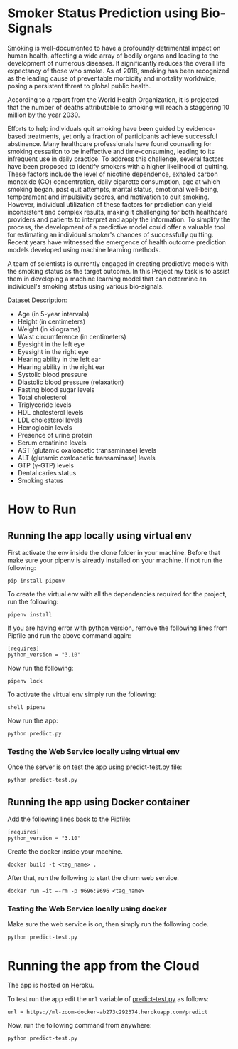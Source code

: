 # Smoker Status Prediction using Bio-Signals

Smoking is well-documented to have a profoundly detrimental impact on human health, affecting a wide array of bodily organs and leading to the development of numerous diseases. It significantly reduces the overall life expectancy of those who smoke. As of 2018, smoking has been recognized as the leading cause of preventable morbidity and mortality worldwide, posing a persistent threat to global public health.

According to a report from the World Health Organization, it is projected that the number of deaths attributable to smoking will reach a staggering 10 million by the year 2030.

Efforts to help individuals quit smoking have been guided by evidence-based treatments, yet only a fraction of participants achieve successful abstinence. Many healthcare professionals have found counseling for smoking cessation to be ineffective and time-consuming, leading to its infrequent use in daily practice. To address this challenge, several factors have been proposed to identify smokers with a higher likelihood of quitting. These factors include the level of nicotine dependence, exhaled carbon monoxide (CO) concentration, daily cigarette consumption, age at which smoking began, past quit attempts, marital status, emotional well-being, temperament and impulsivity scores, and motivation to quit smoking. However, individual utilization of these factors for prediction can yield inconsistent and complex results, making it challenging for both healthcare providers and patients to interpret and apply the information. To simplify the process, the development of a predictive model could offer a valuable tool for estimating an individual smoker's chances of successfully quitting. Recent years have witnessed the emergence of health outcome prediction models developed using machine learning methods.

A team of scientists is currently engaged in creating predictive models with the smoking status as the target outcome. In this Project my task is to assist them in developing a machine learning model that can determine an individual's smoking status using various bio-signals.

Dataset Description:

* Age (in 5-year intervals)
* Height (in centimeters)
* Weight (in kilograms)
* Waist circumference (in centimeters)
* Eyesight in the left eye
* Eyesight in the right eye
* Hearing ability in the left ear
* Hearing ability in the right ear
* Systolic blood pressure
* Diastolic blood pressure (relaxation)
* Fasting blood sugar levels
* Total cholesterol
* Triglyceride levels
* HDL cholesterol levels
* LDL cholesterol levels
* Hemoglobin levels
* Presence of urine protein
* Serum creatinine levels
* AST (glutamic oxaloacetic transaminase) levels
* ALT (glutamic oxaloacetic transaminase) levels
* GTP (γ-GTP) levels
* Dental caries status
* Smoking status

# How to Run

## Running the app locally using virtual env

First activate the env inside the clone folder in your machine. Before that make sure your pipenv is already installed on your machine. If not run the following:

`pip install pipenv`

To create the virtual env with all the dependencies required for the project, run the following:

`pipenv install`

If you are having error with python version, remove the following lines from Pipfile and run the above command again:

```
[requires]
python_version = "3.10"
```

Now run the following:

`pipenv lock`

To activate the virtual env simply run the following:

`shell pipenv`

Now run the app:

`python predict.py`

### Testing the Web Service locally using virtual env

Once the server is on test the app using predict-test.py file:

`python predict-test.py`

## Running the app using Docker container

Add the following lines back to the Pipfile:

```
[requires]
python_version = "3.10"
```

Create the docker inside your machine.

`docker build -t <tag_name> .`

After that, run the following to start the churn web service.

`docker run –it –-rm -p 9696:9696 <tag_name>`

### Testing the Web Service locally using docker

Make sure the web service is on, then simply run the following code.

`python predict-test.py`

# Running the app from the Cloud

The app is hosted on Heroku. 

To test run the app edit the `url` variable of <a href="https://github.com/pranabsarma18/mlzoomcamp_midterm/blob/main/predict-test.py">predict-test.py</a> as follows:

`url = https://ml-zoom-docker-ab273c292374.herokuapp.com/predict`

Now, run the following command from anywhere:

`python predict-test.py`
